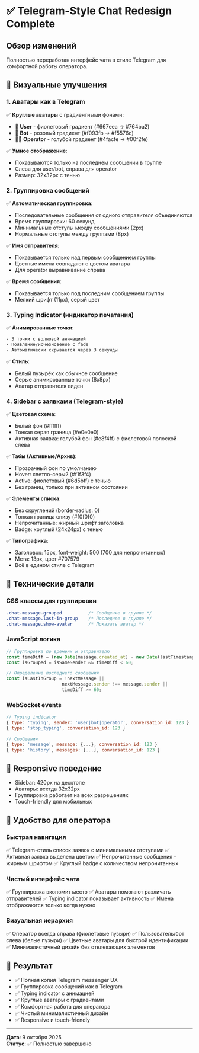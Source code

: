# ✅ Telegram-Style Chat Redesign Complete

## Обзор изменений
Полностью переработан интерфейс чата в стиле Telegram для комфортной работы оператора.

## 🎨 Визуальные улучшения

### 1. Аватары как в Telegram
✅ **Круглые аватары** с градиентными фонами:
- 👤 **User** - фиолетовый градиент (#667eea → #764ba2)
- 🤖 **Bot** - розовый градиент (#f093fb → #f5576c)  
- 👨‍💼 **Operator** - голубой градиент (#4facfe → #00f2fe)

✅ **Умное отображение**:
- Показываются только на последнем сообщении в группе
- Слева для user/bot, справа для operator
- Размер: 32x32px с тенью

### 2. Группировка сообщений
✅ **Автоматическая группировка**:
- Последовательные сообщения от одного отправителя объединяются
- Время группировки: 60 секунд
- Минимальные отступы между сообщениями (2px)
- Нормальные отступы между группами (8px)

✅ **Имя отправителя**:
- Показывается только над первым сообщением группы
- Цветные имена совпадают с цветом аватара
- Для operator выравнивание справа

✅ **Время сообщения**:
- Показывается только под последним сообщением группы
- Мелкий шрифт (11px), серый цвет

### 3. Typing Indicator (индикатор печатания)
✅ **Анимированные точки**:
```css
- 3 точки с волновой анимацией
- Появление/исчезновение с fade
- Автоматически скрывается через 3 секунды
```

✅ **Стиль**:
- Белый пузырёк как обычное сообщение
- Серые анимированные точки (8x8px)
- Аватар отправителя виден

### 4. Sidebar с заявками (Telegram-style)
✅ **Цветовая схема**:
- Белый фон (#ffffff)
- Тонкая серая граница (#e0e0e0)
- Активная заявка: голубой фон (#e8f4ff) с фиолетовой полоской слева

✅ **Табы (Активные/Архив)**:
- Прозрачный фон по умолчанию
- Hover: светло-серый (#f1f3f4)
- Active: фиолетовый (#6d5bff) с тенью
- Без границ, только при активном состоянии

✅ **Элементы списка**:
- Без скруглений (border-radius: 0)
- Тонкая граница снизу (#f0f0f0)
- Непрочитанные: жирный шрифт заголовка
- Badge: круглый (24x24px) с тенью

✅ **Типографика**:
- Заголовок: 15px, font-weight: 500 (700 для непрочитанных)
- Мета: 13px, цвет #707579
- Всё в едином стиле с Telegram

## 🔧 Технические детали

### CSS классы для группировки
```css
.chat-message.grouped          /* Сообщение в группе */
.chat-message.last-in-group    /* Последнее в группе */
.chat-message.show-avatar      /* Показать аватар */
```

### JavaScript логика
```javascript
// Группировка по времени и отправителю
const timeDiff = (new Date(message.created_at) - new Date(lastTimestamp)) / 1000;
const isGrouped = isSameSender && timeDiff < 60;

// Определение последнего сообщения
const isLastInGroup = !nextMessage || 
                     nextMessage.sender !== message.sender ||
                     timeDiff >= 60;
```

### WebSocket events
```javascript
// Typing indicator
{ type: 'typing', sender: 'user|bot|operator', conversation_id: 123 }
{ type: 'stop_typing', conversation_id: 123 }

// Сообщения
{ type: 'message', message: {...}, conversation_id: 123 }
{ type: 'history', messages: [...], conversation_id: 123 }
```

## 📱 Responsive поведение
- Sidebar: 420px на десктопе
- Аватары: всегда 32x32px
- Группировка работает на всех разрешениях
- Touch-friendly для мобильных

## 🎯 Удобство для оператора

### Быстрая навигация
✅ Telegram-стиль список заявок с минимальными отступами
✅ Активная заявка выделена цветом
✅ Непрочитанные сообщения - жирным шрифтом
✅ Круглый badge с количеством непрочитанных

### Чистый интерфейс чата
✅ Группировка экономит место
✅ Аватары помогают различать отправителей
✅ Typing indicator показывает активность
✅ Имена отображаются только когда нужно

### Визуальная иерархия
✅ Оператор всегда справа (фиолетовые пузыри)
✅ Пользователь/бот слева (белые пузыри)
✅ Цветные аватары для быстрой идентификации
✅ Минималистичный дизайн без отвлекающих элементов

## 🚀 Результат
- ✅ Полная копия Telegram messenger UX
- ✅ Группировка сообщений как в Telegram
- ✅ Typing indicator с анимацией
- ✅ Круглые аватары с градиентами
- ✅ Комфортная работа для оператора
- ✅ Чистый минималистичный дизайн
- ✅ Responsive и touch-friendly

---

**Дата**: 9 октября 2025  
**Статус**: ✅ Полностью завершено
